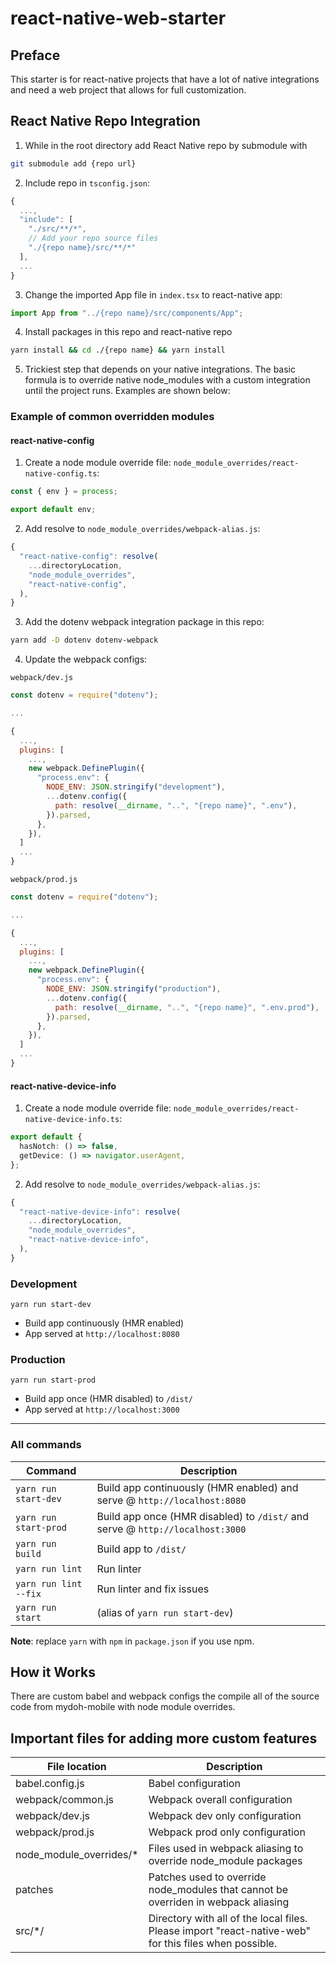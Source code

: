 # react-native-web-starter

## Preface

This starter is for react-native projects that have a lot of native integrations and need a web project that allows for full customization.

## React Native Repo Integration

1. While in the root directory add React Native repo by submodule with

```bash
git submodule add {repo url}
```

2. Include repo in `tsconfig.json`:

```js
{
  ...,
  "include": [
    "./src/**/*",
    // Add your repo source files
    "./{repo name}/src/**/*"
  ],
  ...
}
```

3. Change the imported App file in `index.tsx` to react-native app:

```typescript
import App from "../{repo name}/src/components/App";
```

4. Install packages in this repo and react-native repo

```bash
yarn install && cd ./{repo name} && yarn install
```

5. Trickiest step that depends on your native integrations. The basic formula is to override native node_modules with a custom integration until the project runs. Examples are shown below:

### Example of common overridden modules

#### react-native-config

1. Create a node module override file: `node_module_overrides/react-native-config.ts`:

```typescript
const { env } = process;

export default env;
```

2. Add resolve to `node_module_overrides/webpack-alias.js`:

```javascript
{
  "react-native-config": resolve(
    ...directoryLocation,
    "node_module_overrides",
    "react-native-config",
  ),
}
```

3. Add the dotenv webpack integration package in this repo:

```bash
yarn add -D dotenv dotenv-webpack
```

4. Update the webpack configs:

`webpack/dev.js`

```javascript
const dotenv = require("dotenv");

...

{
  ...,
  plugins: [
    ...,
    new webpack.DefinePlugin({
      "process.env": {
        NODE_ENV: JSON.stringify("development"),
        ...dotenv.config({
          path: resolve(__dirname, "..", "{repo name}", ".env"),
        }).parsed,
      },
    }),
  ]
  ...
}
```

`webpack/prod.js`

```javascript
const dotenv = require("dotenv");

...

{
  ...,
  plugins: [
    ...,
    new webpack.DefinePlugin({
      "process.env": {
        NODE_ENV: JSON.stringify("production"),
        ...dotenv.config({
          path: resolve(__dirname, "..", "{repo name}", ".env.prod"),
        }).parsed,
      },
    }),
  ]
  ...
}
```

#### react-native-device-info
1. Create a node module override file: `node_module_overrides/react-native-device-info.ts`:

```typescript
export default {
  hasNotch: () => false,
  getDevice: () => navigator.userAgent,
};
```

2. Add resolve to `node_module_overrides/webpack-alias.js`:

```javascript
{
  "react-native-device-info": resolve(
    ...directoryLocation,
    "node_module_overrides",
    "react-native-device-info",
  ),
}
```

### Development

`yarn run start-dev`

- Build app continuously (HMR enabled)
- App served at `http://localhost:8080`

### Production

`yarn run start-prod`

- Build app once (HMR disabled) to `/dist/`
- App served at `http://localhost:3000`

---

### All commands

| Command               | Description                                                                   |
| --------------------- | ----------------------------------------------------------------------------- |
| `yarn run start-dev`  | Build app continuously (HMR enabled) and serve @ `http://localhost:8080`      |
| `yarn run start-prod` | Build app once (HMR disabled) to `/dist/` and serve @ `http://localhost:3000` |
| `yarn run build`      | Build app to `/dist/`                                                         |
| `yarn run lint`       | Run linter                                                                    |
| `yarn run lint --fix` | Run linter and fix issues                                                     |
| `yarn run start`      | (alias of `yarn run start-dev`)                                               |

**Note**: replace `yarn` with `npm` in `package.json` if you use npm.

## How it Works

There are custom babel and webpack configs the compile all of the source code from mydoh-mobile with node module overrides.

## Important files for adding more custom features

| File location | Description |
| - | - |
| babel.config.js | Babel configuration |
| webpack/common.js | Webpack overall configuration |
| webpack/dev.js | Webpack dev only configuration |
| webpack/prod.js | Webpack prod only configuration |
| node_module_overrides/\* | Files used in webpack aliasing to override node_module packages |
| patches | Patches used to override node_modules that cannot be overriden in webpack aliasing |
| src/\*/ | Directory with all of the local files. Please import "react-native-web" for this files when possible. |
